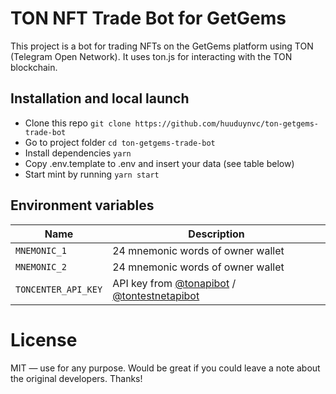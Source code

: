 # TON NFT Trade Bot for GetGems

This project is a bot for trading NFTs on the GetGems platform using TON (Telegram Open Network). It uses ton.js for interacting with the TON blockchain.

## Installation and local launch
- Clone this repo `git clone https://github.com/huuduynvc/ton-getgems-trade-bot` 
- Go to project folder `cd ton-getgems-trade-bot`
- Install dependencies `yarn` 
- Copy .env.template to .env and insert your data (see table below)
- Start mint by running `yarn start`

## Environment variables

| Name                                     | Description                              |
| ---------------------------------------- | ---------------------------------------- |
| `MNEMONIC_1`                               | 24 mnemonic words of owner wallet        |
| `MNEMONIC_2`                               | 24 mnemonic words of owner wallet        |
| `TONCENTER_API_KEY`                      | API key from [@tonapibot](https://t.me/tonapibot) / [@tontestnetapibot](https:/t.me/tontestnetapibot)                        |


# License

MIT — use for any purpose. Would be great if you could leave a note about the original developers. Thanks!

